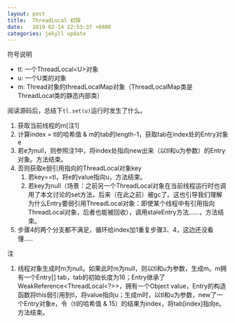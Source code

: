 ```yaml
---
layout: post
title:  ThreadLocal 初探
date:   2019-02-14 22:53:37 +0800
categories: jekyll update
---
```

符号说明
+ tl: 一个ThreadLocal&lt;U&gt;对象
+ u: 一个U类的对象
+ m: Thread对象的threadLocalMap对象（ThreadLocalMap类是ThreadLocal类的静态内部类）

阅读源码后，总结下`tl.set(u)`运行时发生了什么。
1. 获取当前线程的m[注1]
2. 计算index = tl的哈希值 & m的tab的length-1，获取tab在index处的Entry对象e
3. 若e为null，则参照注1中，将index处指向new出来（以tl和u为参数）的Entry对象。方法结束。
4. 否则获取e弱引用指向的ThreadLocal对象key
    1. 若key==tl，将e的value指向u，方法结束。
    2. 若key为null（场景：之前另一个ThreadLocal对象在当前线程运行时也调用了本文讨论的set方法，后来（在此之前）被gc了。这也引导我们理解为什么Entry要弱引用ThreadLocal对象：即使某个线程中有引用指向ThreadLocal对象，后者也能被回收），调用staleEntry方法......，方法结束。
5. 步骤4的两个分支都不满足，循环给index加1重复步骤3、4，这边还没看懂.....

注
1. 线程对象生成时m为null。如果此时m为null，则以tl和u为参数，生成m。m拥有一个Entry[] tab，tab的初始长度为16；Entry继承了WeakReference&lt;ThreadLocal&lt;?&gt;&gt;，拥有一个Object value，Entry的构造函数将this弱引用到tl，将value指向u；生成m时，以tl和u为参数，new了一个Entry对象e，令（tl的哈希值 & 15）的结果为index，将tab[index]指向e。方法结束。
